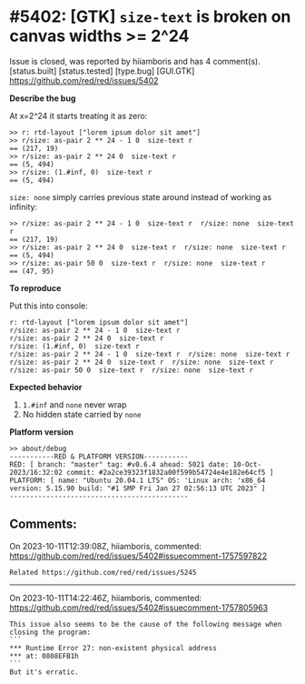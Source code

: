 
#5402: [GTK] `size-text` is broken on canvas widths >= 2^24
================================================================================
Issue is closed, was reported by hiiamboris and has 4 comment(s).
[status.built] [status.tested] [type.bug] [GUI.GTK]
<https://github.com/red/red/issues/5402>

**Describe the bug**

At x=2^24 it starts treating it as zero:
```
>> r: rtd-layout ["lorem ipsum dolor sit amet"]
>> r/size: as-pair 2 ** 24 - 1 0  size-text r
== (217, 19)
>> r/size: as-pair 2 ** 24 0  size-text r
== (5, 494)
>> r/size: (1.#inf, 0)  size-text r
== (5, 494)
```
`size: none` simply carries previous state around instead of working as infinity:
```
>> r/size: as-pair 2 ** 24 - 1 0  size-text r  r/size: none  size-text r
== (217, 19)
>> r/size: as-pair 2 ** 24 0  size-text r  r/size: none  size-text r
== (5, 494)
>> r/size: as-pair 50 0  size-text r  r/size: none  size-text r
== (47, 95)
```

**To reproduce**

Put this into console:
```
r: rtd-layout ["lorem ipsum dolor sit amet"]
r/size: as-pair 2 ** 24 - 1 0  size-text r
r/size: as-pair 2 ** 24 0  size-text r
r/size: (1.#inf, 0)  size-text r
r/size: as-pair 2 ** 24 - 1 0  size-text r  r/size: none  size-text r
r/size: as-pair 2 ** 24 0  size-text r  r/size: none  size-text r
r/size: as-pair 50 0  size-text r  r/size: none  size-text r
```

**Expected behavior**

1. `1.#inf` and `none` never wrap
2. No hidden state carried by `none`

**Platform version**
```
>> about/debug
-----------RED & PLATFORM VERSION-----------
RED: [ branch: "master" tag: #v0.6.4 ahead: 5021 date: 10-Oct-2023/16:32:02 commit: #2a2ce39323f1832a00f599b54724e4e182e64cf5 ]
PLATFORM: [ name: "Ubuntu 20.04.1 LTS" OS: 'Linux arch: 'x86_64 version: 5.15.90 build: "#1 SMP Fri Jan 27 02:56:13 UTC 2023" ]
--------------------------------------------
```


Comments:
--------------------------------------------------------------------------------

On 2023-10-11T12:39:08Z, hiiamboris, commented:
<https://github.com/red/red/issues/5402#issuecomment-1757597822>

    Related https://github.com/red/red/issues/5245

--------------------------------------------------------------------------------

On 2023-10-11T14:22:46Z, hiiamboris, commented:
<https://github.com/red/red/issues/5402#issuecomment-1757805963>

    This issue also seems to be the cause of the following message when closing the program:
    ```
    *** Runtime Error 27: non-existent physical address
    *** at: 0808EFB1h
    ```
    But it's erratic.

